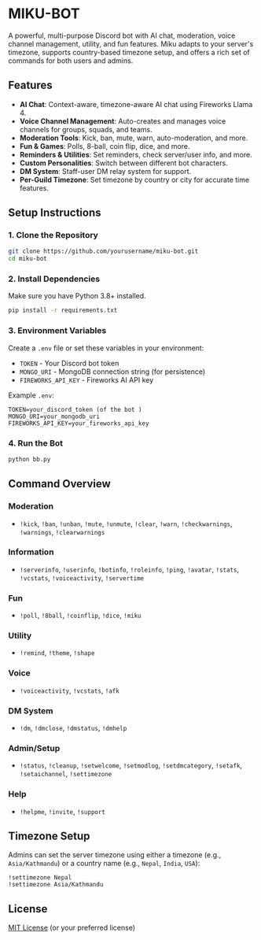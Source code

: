 # MIKU-BOT

A powerful, multi-purpose Discord bot with AI chat, moderation, voice channel management, utility, and fun features. Miku adapts to your server's timezone, supports country-based timezone setup, and offers a rich set of commands for both users and admins.

## Features
- **AI Chat**: Context-aware, timezone-aware AI chat using Fireworks Llama 4.
- **Voice Channel Management**: Auto-creates and manages voice channels for groups, squads, and teams.
- **Moderation Tools**: Kick, ban, mute, warn, auto-moderation, and more.
- **Fun & Games**: Polls, 8-ball, coin flip, dice, and more.
- **Reminders & Utilities**: Set reminders, check server/user info, and more.
- **Custom Personalities**: Switch between different bot characters.
- **DM System**: Staff-user DM relay system for support.
- **Per-Guild Timezone**: Set timezone by country or city for accurate time features.

## Setup Instructions

### 1. Clone the Repository
```sh
git clone https://github.com/yourusername/miku-bot.git
cd miku-bot
```

### 2. Install Dependencies
Make sure you have Python 3.8+ installed.
```sh
pip install -r requirements.txt
```

### 3. Environment Variables
Create a `.env` file or set these variables in your environment:
- `TOKEN` - Your Discord bot token
- `MONGO_URI` - MongoDB connection string (for persistence)
- `FIREWORKS_API_KEY` - Fireworks AI API key

Example `.env`:
```
TOKEN=your_discord_token (of the bot )
MONGO_URI=your_mongodb_uri
FIREWORKS_API_KEY=your_fireworks_api_key
```

### 4. Run the Bot
```sh
python bb.py
```

## Command Overview

### Moderation
- `!kick`, `!ban`, `!unban`, `!mute`, `!unmute`, `!clear`, `!warn`, `!checkwarnings`, `!warnings`, `!clearwarnings`

### Information
- `!serverinfo`, `!userinfo`, `!botinfo`, `!roleinfo`, `!ping`, `!avatar`, `!stats`, `!vcstats`, `!voiceactivity`, `!servertime`

### Fun
- `!poll`, `!8ball`, `!coinflip`, `!dice`, `!miku`

### Utility
- `!remind`, `!theme`, `!shape`

### Voice
- `!voiceactivity`, `!vcstats`, `!afk`

### DM System
- `!dm`, `!dmclose`, `!dmstatus`, `!dmhelp`

### Admin/Setup
- `!status`, `!cleanup`, `!setwelcome`, `!setmodlog`, `!setdmcategory`, `!setafk`, `!setaichannel`, `!settimezone`

### Help
- `!helpme`, `!invite`, `!support`

## Timezone Setup
Admins can set the server timezone using either a timezone (e.g., `Asia/Kathmandu`) or a country name (e.g., `Nepal`, `India`, `USA`):
```
!settimezone Nepal
!settimezone Asia/Kathmandu
```

## License
[MIT License](LICENSE) (or your preferred license) 